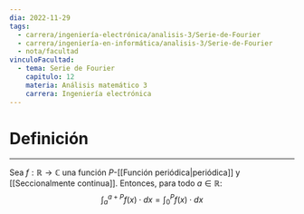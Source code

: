 ```yaml
---
dia: 2022-11-29
tags:
  - carrera/ingeniería-electrónica/analisis-3/Serie-de-Fourier
  - carrera/ingeniería-en-informática/analisis-3/Serie-de-Fourier
  - nota/facultad
vinculoFacultad:
  - tema: Serie de Fourier
    capitulo: 12
    materia: Análisis matemático 3
    carrera: Ingeniería electrónica
---
```

# Definición
---
Sea $f : \mathbb{R} \to \mathbb{C}$ una función $P$-[[Función periódica|periódica]] y [[Seccionalmente continua]]. Entonces, para todo $a\in\mathbb{R}$: $$ \int_{a}^{a+P} f(x) \cdot dx = \int_{0}^{P} f(x) \cdot dx $$